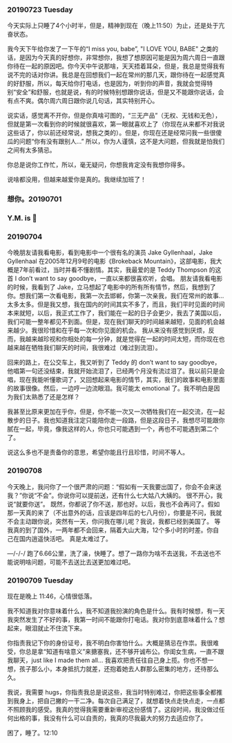 ### 20190723 Tuesday
今天实际上只睡了4个小时半，但是，精神到现在（晚上11:50）为止，还是处于亢奋状态。

我今天下午给你发了一下午的“I miss you, babe”, "I LOVE YOU, BABE" 之类的话，是因为今天真的好想你，非常想你，我想了想原因可能是因为周六周日一直跟你待在一起的原因吧。你今天中午说那啥，天天捂着耳朵，但是，我总是觉得我有说不完的话对你讲。我总是在回想我们一起在常州的那几天，跟你待在一起感觉真的好舒服，所以，每天给你打电话，也是因为，听到你的声音，我就会觉得特别“安全”和舒服，也就是说，有的时候特别想跟你说话，但是又不能跟你说话，会有点不爽。偶尔周六周日跟你说几句话，其实特别开心。

说实话，感觉离不开你，但是你真啥可图的，“三无产品”（无权、无钱和无色），但就是第一次看到你的时候就很喜欢，第一眼就喜欢上了（你现在从来都不对我说这些话了，你以前还经常说，想我之类的）。但是，你现在还是经常问我一些很傻瓜的问题“你有没有跟别人...” 所以，你为人谨慎，这不是大问题，但我就是怕我们之间有太多猜忌。

你总是说你工作忙，所以，毫无疑问，你想我肯定没有我想你得多。

说啥都没用，但越来越爱你是真的。我继续加班了！

### 想你。20190701
### Y.M. is :pig:
### 20190704
今晚朋友请我看电影，看到电影中一个很有名的演员 Jake Gyllenhaal，Jake Gyllenhaal 在2005年12月9号的电影《Brokeback Mountain》，这部电影，我大概是7年前看过，当时并看不懂剧情。其实，我最爱的是 Teddy Thompson 的这首 I don’t want to say goodbye，一直以来都很喜欢听，会唱。
朋友请我看电影的时候，我看到了 Jake，立马想起了电影中的所有所有情节，然后，我想到了你。想我们第一次看电影，我第一次去邯郸，你第一次亲我，我们在常州的故事… 太多太多。但是我又想，我在国内的时间其实不多了，而且，我们平时见面的时间本来就短，以后，我正式工作了，我们能在一起的日子会更少，我去了美国以后，我们可能一整年都见不到面。但是，现在我们聊天的时间越来越短，见面的机会越来越少。我很珍惜和在乎每一次和你见面的机会。
我从来没有感觉到厌烦，反而，我越来越珍视和你相处的每一分钟，就是觉得在一起的时间太短，而你现在也越来越在牺牲我们聊天的时间，我很难过（难过到流泪）。

回来的路上，在公交车上，我又听到了 Teddy 的  don’t want to say goodbye，他唱第一句还没结束，我就开始流泪了，已经两个月没有流过泪了。我以前只是会唱，现在我能听懂歌词了，又回想起来电影的情节，其实，我们的故事和电影里面的故事很像。然后，一边哼一边流眼泪。我可能太 emotional 了。我不明白是因为我们太熟悉了还是怎样？

我甚至比原来更加在乎你，但是，你不能一次又一次牺牲我们在一起交流，在一起散步的日子。我也知道我注定只能陪你走一段路，但是这段日子，我想尽可能跟你腻在一起，毕竟，像我这样的人，你也只可能遇到一个，再也不可能遇到第二个了。

说这么多也不是责备你的意思，希望你能且行且珍惜，时间不等人。 




### 20190708
今天晚上，我问你了一个很严肃的问题：“假如有一天我要出国了，你会不会来送我？”你说“不会”。你说你可以提前送，还有什么七大姑八大姨的。
很不开心，我说“就要你送”。
既然，你都说了你不送，那也好。以后，我也不会再问了。假如那一天真的来了（不出意外的话，应该是四年后的七八月份），你要是不问，我就不会主动跟你说，突然有一天，你问我在哪儿呢？我说，我都已经到美国了。
等我真的到了国外，一两年都不会回来，隔着大山大海，12个多小时的时差。你自己在国内逍遥快活吧。
真是太难过了。

—/-/-/
跑了6.66公里，洗了澡，快睡了。想了一路你为啥不去送我，不去送也不能说明啥问题，可能不去送比去送更加难过吧。

### 20190709 Tuesday 
现在是晚上 11:46，心情很低落。

我不知道我对你意味着什么，我不知道我扮演的角色是什么。我有时候想，有一天我突然发生了不好的事，我第一时间不能跟你打电话。我对你到底意味着什么？想起来，眼泪就止不住流下来。

你指责我记下你的身份证号，我不明白你害怕什么。大概是猜忌在作祟。我很难受，你总是拿“知道有啥意义”来搪塞我，还不够开诚布公。你闺女生病，一直不跟我聊天，just like I made them all... 我喜欢把责任往自己身上揽。你也不想一想，孩子那么小，本身抵抗力就差，还抱着她去人群那么密集的地方，还待那么久。

我说，我需要 hugs，你指责我总是说这些，我当时特别难过，你把这些事全都推到我身上，把自己撇的一干二净。每次自己满足了，就想着快点走快点走，一点都不照顾我的感受。我真的觉得我需要重新审视这份感情了。这段时间，我没做过任何出格的事，我没有什么可以自责的，我真的尽我最大的努力去适应你了。

困了，睡了。12:10
